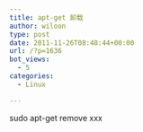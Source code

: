 ```yaml
---
title: apt-get 卸载
author: wiloon
type: post
date: 2011-11-26T08:48:44+00:00
url: /?p=1636
bot_views:
  - 5
categories:
  - Linux

---
```

sudo apt-get remove xxx